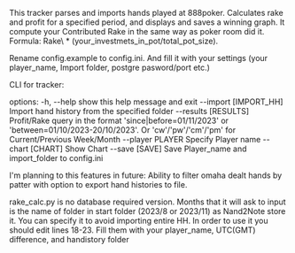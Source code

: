 This tracker parses and imports hands played at 888poker. Calculates rake and profit for a specified period, and displays and saves a winning graph. It compute your Contributed Rake in the same way as poker room did it. Formula: Rake\ \* (your_investmets_in_pot/total_pot_size).

Rename config.example to config.ini. And fill it with your settings (your player_name, Import folder, postgre pasword/port etc.)

CLI for tracker:

options: -h, --help show this help message and exit --import [IMPORT_HH] Import hand history from the specified folder --results [RESULTS] Profit/Rake query in the format 'since|before=01/11/2023' or 'between=01/10/2023-20/10/2023'. Or 'cw'/'pw'/'cm'/'pm' for Current/Previous Week/Month --player PLAYER Specify Player name --chart [CHART] Show Chart --save [SAVE] Save Player_name and import_folder to config.ini

I'm planning to this features in future: Ability to filter omaha dealt hands by patter with option to export hand histories to file.

rake_calc.py is no database required version. Months that it will ask to input is the name of folder in start folder (2023/8 or 2023/11) as Nand2Note store it. You can specify it to avoid importing entire HH. In order to use it you should edit lines 18-23. Fill them with your player_name, UTC(GMT) difference, and handistory folder
